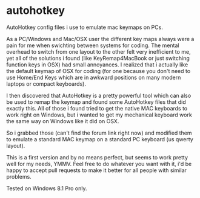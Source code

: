 autohotkey
==========

AutoHotkey config files i use to emulate mac keymaps on PCs.

As a PC/Windows and Mac/OSX user the different key maps always were a pain for me when swichting between systems for coding.
The mental overhead to switch from one layout to the other felt very inefficient to me, yet all of the solutions i found (like KeyRemap4MacBook or just switching function keys in OSX) had small annoyances.
I realized that i actually like the default keymap of OSX for coding (for one because you don't need to use Home/End Keys which are in awkward positions on many modern laptops or compact keyboards).

I then discovered that AutoHotkey is a pretty powerful tool which can also be used to remap the keymap and found some AutoHotkey files that did exactly this. All of those i found tried to get the native MAC keyboards to work right on Windows, but i wanted to get my mechanical keyboard work the same way on Windows like it did on OSX.

So i grabbed those (can't find the forum link right now) and modified them to emulate a standard MAC keymap on a standard PC keyboard (us qwerty layout).

This is a first version and by no means perfect, but seems to work pretty well for my needs, YMMV. Feel free to do whatever you want with it, i'd be happy to accept pull requests to make it better for all people with similar problems.

Tested on Windows 8.1 Pro only.
